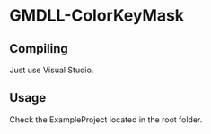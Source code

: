 # GMDLL-ColorKeyMask

## Compiling
Just use Visual Studio.

## Usage
Check the ExampleProject located in the root folder.